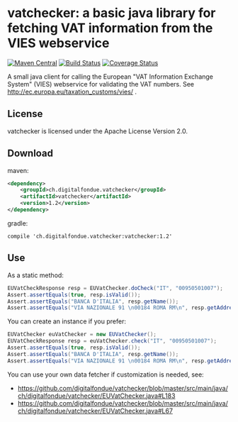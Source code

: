 # vatchecker: a basic java library for fetching VAT information from the VIES webservice

[![Maven Central](https://img.shields.io/maven-central/v/ch.digitalfondue.vatchecker/vatchecker.svg)](http://search.maven.org/#search%7Cga%7C1%7Ca%3A%22vatchecker%22)
[![Build Status](https://travis-ci.org/digitalfondue/vatchecker.png?branch=master)](https://travis-ci.org/digitalfondue/vatchecker)
[![Coverage Status](https://coveralls.io/repos/digitalfondue/vatchecker/badge.svg?branch=master)](https://coveralls.io/r/digitalfondue/vatchecker?branch=master)

 
A small java client for calling the European "VAT Information Exchange System" (VIES) webservice for validating the VAT numbers. See http://ec.europa.eu/taxation_customs/vies/ .

## License

vatchecker is licensed under the Apache License Version 2.0.

## Download

maven:

```xml
<dependency>
    <groupId>ch.digitalfondue.vatchecker</groupId>
    <artifactId>vatchecker</artifactId>
    <version>1.2</version>
</dependency>
```

gradle:

```
compile 'ch.digitalfondue.vatchecker:vatchecker:1.2'
```

## Use

As a static method:

```java
EUVatCheckResponse resp = EUVatChecker.doCheck("IT", "00950501007");
Assert.assertEquals(true, resp.isValid());
Assert.assertEquals("BANCA D'ITALIA", resp.getName());
Assert.assertEquals("VIA NAZIONALE 91 \n00184 ROMA RM\n", resp.getAddress());
```

You can create an instance if you prefer:

```java
EUVatChecker euVatChecker = new EUVatChecker();
EUVatCheckResponse resp = euVatChecker.check("IT", "00950501007");
Assert.assertEquals(true, resp.isValid());
Assert.assertEquals("BANCA D'ITALIA", resp.getName());
Assert.assertEquals("VIA NAZIONALE 91 \n00184 ROMA RM\n", resp.getAddress());
```

You can use your own data fetcher if customization is needed, see:

 - https://github.com/digitalfondue/vatchecker/blob/master/src/main/java/ch/digitalfondue/vatchecker/EUVatChecker.java#L183
 - https://github.com/digitalfondue/vatchecker/blob/master/src/main/java/ch/digitalfondue/vatchecker/EUVatChecker.java#L67
